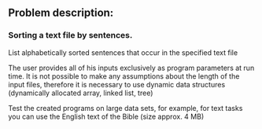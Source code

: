 ## Problem description:
### Sorting a text file by sentences.
List alphabetically sorted sentences that occur in the specified text file

The user provides all of his inputs exclusively as program parameters at run time. It is not possible to make any assumptions about the length of the input files, therefore it is necessary to use dynamic data structures (dynamically allocated array, linked list, tree)

Test the created programs on large data sets, for example, for text tasks you can use the English text of the Bible (size approx. 4 MB)

